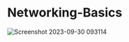 # Networking-Basics
![Screenshot 2023-09-30 093114](https://github.com/bLakshmankumar/Networking-Basics/assets/109284987/5bb4eb5d-9bb5-420f-924a-367f2ab8df72)
